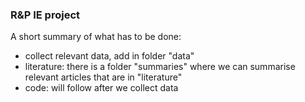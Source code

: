 ### R&P IE project

A short summary of what has to be done:

* collect relevant data, add in folder "data"
* literature: there is a folder "summaries" where we can summarise relevant articles that are in "literature"
* code: will follow after we collect data